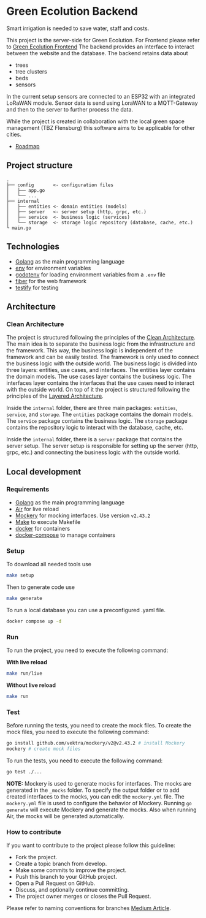 # Green Ecolution Backend
Smart irrigation is needed to save water, staff and costs.

This project is the server-side for Green Ecolution. For Frontend please refer to [Green Ecolution Frontend](https://github.com/green-ecolution/green-ecolution-frontend)
The backend provides an interface to interact between the website and the database.
The backend retains data about
- trees
- tree clusters
- beds
- sensors

In the current setup sensors are connected to an ESP32 with an integrated LoRaWAN module.
Sensor data is send using LoraWAN to a MQTT-Gateway and then to the server to further process the data.

While the project is created in collaboration with the local green space management (TBZ Flensburg) this software aims to be applicable for other cities.

- [Roadmap](https://github.com/orgs/green-ecolution/projects/5/views/3)

## Project structure

```
.
├── config       <- configuration files
│   ├── app.go
│   └── ...
├── internal
│   ├── entities <- domain entities (models)
│   ├── server   <- server setup (http, grpc, etc.)
│   ├── service  <- business logic (services)
│   └── storage  <- storage logic repository (database, cache, etc.)
└ main.go
```

## Technologies

- [Golang](https://go.dev/) as the main programming language
- [env](https://github.com/caarlos0/env) for environment variables
- [godotenv](https://github.com/joho/godotenv) for loading environment variables from a `.env` file
- [fiber](https://docs.gofiber.io/) for the web framework
- [testify](https://github.com/stretchr/testify) for testing

## Architecture

### Clean Architecture

The project is structured following the principles of the [Clean Architecture]. The main idea is to separate the business logic from the infrastructure and the framework. This way, the business logic is independent of the framework and can be easily tested. The framework is only used to connect the business logic with the outside world. The business logic is divided into three layers: entities, use cases, and interfaces. The entities layer contains the domain models. The use cases layer contains the business logic. The interfaces layer contains the interfaces that the use cases need to interact with the outside world. On top of it the project is structured following the principles of the [Layered Architecture].

Inside the `internal` folder, there are three main packages: `entities`, `service`, and `storage`. The `entities` package contains the domain models. The `service` package contains the business logic. The `storage` package contains the repository logic to interact with the database, cache, etc.

Inside the `internal` folder, there is a `server` package that contains the server setup. The server setup is responsible for setting up the server (http, grpc, etc.) and connecting the business logic with the outside world.

[Clean Architecture]: https://blog.cleancoder.com/uncle-bob/2012/08/13/the-clean-architecture.html
[Layered Architecture]: https://medium.com/@shershnev/layered-architecture-implementation-in-golang-6318a72c1e10

## Local development

### Requirements

- [Golang](https://go.dev/) as the main programming language
- [Air](https://github.com/air-verse/air) for live reload
- [Mockery](https://github.com/vektra/mockery) for mocking interfaces. Use version `v2.43.2`
- [Make](https://www.gnu.org/software/make/) to execute Makefile
- [docker](https://github.com/docker) for containers
- [docker-compose](https://github.com/docker/compose) to manage containers

### Setup

To download all needed tools use
```bash
make setup
```

Then to generate code use
```bash
make generate
```

To run a local database you can use a preconfigured .yaml file. 
```bash
docker compose up -d
```
### Run

To run the project, you need to execute the following command:

**With live reload**

```bash
make run/live
```

**Without live reload**

```bash
make run
```

### Test

Before running the tests, you need to create the mock files. To create the mock files, you need to execute the following command:

```bash
go install github.com/vektra/mockery/v2@v2.43.2 # install Mockery
mockery # create mock files
```

To run the tests, you need to execute the following command:

```bash
go test ./...
```

**NOTE:** Mockery is used to generate mocks for interfaces. The mocks are generated in the `_mocks` folder. To specify the output folder or to add created interfaces to the mocks, you can edit the `mockery.yml` file. The `mockery.yml` file is used to configure the behavior of Mockery. Running `go generate` will execute Mockery and generate the mocks. Also when running Air, the mocks will be generated automatically.

### How to contribute

If you want to contribute to the project please follow this guideline:

- Fork the project.
- Create a topic branch from develop.
- Make some commits to improve the project.
- Push this branch to your GitHub project.
- Open a Pull Request on GitHub.
- Discuss, and optionally continue committing.
- The project owner merges or closes the Pull Request.

Please refer to naming conventions for branches [Medium Article](https://medium.com/@abhay.pixolo/naming-conventions-for-git-branches-a-cheatsheet-8549feca2534).
